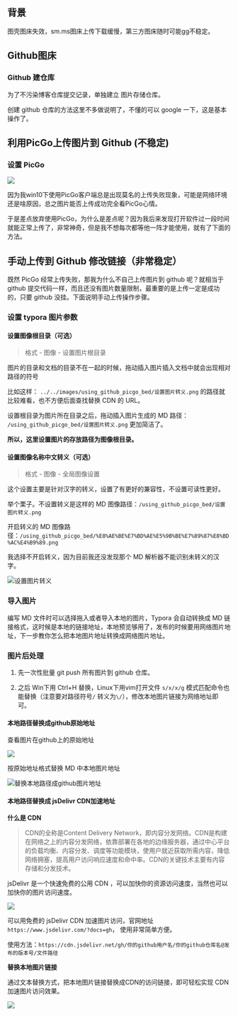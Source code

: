 ## 背景

图壳图床失效，sm.ms图床上传下载缓慢，第三方图床随时可能gg不稳定。

## Github图床

### Github 建仓库

为了不污染博客仓库提交记录，单独建立 图片存储仓库。

创建 github 仓库的方法这里不多做说明了，不懂的可以 google 一下，这是基本操作了。



## 利用PicGo上传图片到 Github (不稳定)

### 设置 PicGo

![](https://cdn.jsdelivr.net/gh/lemonchann/images/tools/using_github_picgo_bed/PicGo设置上传参数.png)

因为我win10下使用PicGo客户端总是出现莫名的上传失败现象，可能是网络环境还是啥原因，总之图片能否上传成功完全看PicGo心情。

于是差点放弃使用PicGo，为什么是差点呢？因为我后来发现打开软件过一段时间就能正常上传了，非常神奇，但是我不想每次都等他一阵才能使用，就有了下面的方法。



## 手动上传到 Github 修改链接（非常稳定）

既然 PicGo 经常上传失败，那我为什么不自己上传图片到 github 呢？就相当于 github 提交代码一样，而且还没有图片数量限制，最重要的是上传一定是成功的，只要 github 没挂。下面说明手动上传操作步骤。

### 设置  typora  图片参数

#### 设置图像根目录（可选）

> 格式 -  图像 - 设置图片根目录

图片的目录和文档的目录不在一起的时候，拖动插入图片插入文档中就会出现相对路径的符号

比如这样： `../../images/using_github_picgo_bed/设置图片转义.png` 的路径就比较难看，也不方便后面查找替换 CDN 的 URL。

设置根目录为图片所在目录之后，拖动插入图片生成的 MD 路径： `/using_github_picgo_bed/设置图片转义.png` 更加简洁了。

**所以，这里设置图片的存放路径为图像根目录。**



#### 设置图像名称中文转义（可选）

> 格式 -  图像 -  全局图像设置

这个设置主要是针对汉字的转义，设置了有更好的兼容性，不设置可读性更好。

举个栗子。不设置转义是这样的 MD 图像路径：`/using_github_picgo_bed/设置图片转义.png` 

开启转义的 MD 图像路径：`/using_github_picgo_bed/%E8%AE%BE%E7%BD%AE%E5%9B%BE%E7%89%87%E8%BD%AC%E4%B9%89.png`

我选择不开启转义，因为目前我还没发现那个 MD 解析器不能识别未转义的汉字。

![设置图片转义](https://cdn.jsdelivr.net/gh/lemonchann/images/tools/using_github_picgo_bed/设置图片转义.png)

### 导入图片

编写 MD 文件时可以选择拖入或者导入本地的图片，Typora 会自动转换成 MD 链接格式，这时候是本地的链接地址，本地预览够用了，发布的时候要用网络图片地址，下一步教你怎么把本地图片地址转换成网络图片地址。



### 图片后处理

1. 先一次性批量 git push 所有图片到 github 仓库。

2. 之后 Win下用 Ctrl+H 替换，Linux下用vim打开文件 `s/x/x/g` 模式匹配命令也能替换（注意要对路径符号`/` 转义为`\/`），修改本地图片链接为网络地址即可。

   

#### 本地路径替换成github原始地址

查看图片在github上的原始地址

![](https://cdn.jsdelivr.net/gh/lemonchann/images/tools/using_github_picgo_bed/复制github图片地址.png)



按原始地址格式替换 MD 中本地图片地址

![替换本地路径成github图片地址](https://github.com/lemonchann/images/raw/master/tools/using_github_picgo_bed/替换本地路径成github图片地址.png)



#### 本地路径替换成 jsDelivr CDN加速地址

**什么是 CDN**

> CDN的全称是Content Delivery Network，即内容分发网络。CDN是构建在网络之上的内容分发网络，依靠部署在各地的边缘服务器，通过中心平台的负载均衡、内容分发、调度等功能模块，使用户就近获取所需内容，降低网络拥塞，提高用户访问响应速度和命中率。CDN的关键技术主要有内容存储和分发技术。

jsDelivr 是一个快速免费的公用 CDN ，可以加快你的资源访问速度，当然也可以加快你的图片访问速度。

![](https://cdn.jsdelivr.net/gh/lemonchann/images/tools/using_github_picgo_bed/jsDelivr首页.png)

可以用免费的  jsDelivr CDN 加速图片访问，官网地址 `https://www.jsdelivr.com/?docs=gh`， 使用非常简单方便。

使用方法：`https://cdn.jsdelivr.net/gh/你的github用户名/你的github仓库名@发布的版本号/文件路径`

**替换本地图片链接**

通过文本替换方式，把本地图片链接替换成CDN的访问链接，即可轻松实现 CDN 加速图片访问效果。

![](https://cdn.jsdelivr.net/gh/lemonchann/images/tools/using_github_picgo_bed/替换本地路径成网络路径.png)



